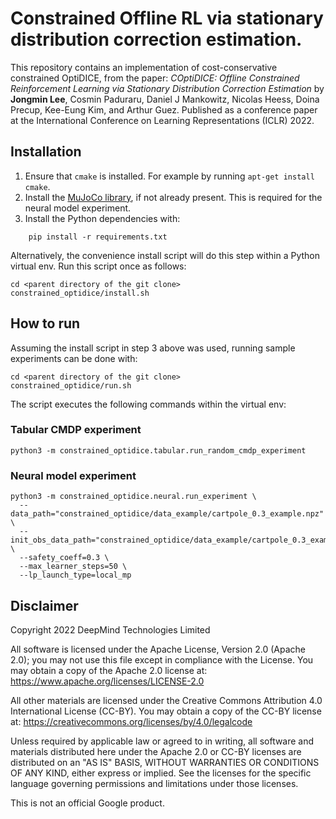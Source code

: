 # Constrained Offline RL via stationary distribution correction estimation.

This repository contains an implementation of cost-conservative constrained
OptiDICE, from the paper: *COptiDICE: Offline Constrained Reinforcement Learning
via Stationary Distribution Correction Estimation* by **Jongmin Lee**, Cosmin
Paduraru, Daniel J Mankowitz, Nicolas Heess, Doina Precup, Kee-Eung Kim, and
Arthur Guez. Published as a conference paper at the International Conference on
Learning Representations (ICLR) 2022.

## Installation

1. Ensure that `cmake` is installed. For example by running `apt-get install cmake`.
2. Install the [MuJoCo library](https://github.com/deepmind/mujoco), if not
already present. This is required for
the neural model experiment.
3. Install the Python dependencies with:

  ```shell
      pip install -r requirements.txt
  ```

  Alternatively, the convenience install script will do this step within a
  Python virtual env. Run this script once as follows:

  ```shell
  cd <parent directory of the git clone>
  constrained_optidice/install.sh
  ```

## How to run

Assuming the install script in step 3 above was used, running sample experiments
can be done with:

```shell
cd <parent directory of the git clone>
constrained_optidice/run.sh
```

The script executes the following commands within the virtual env:

### Tabular CMDP experiment
```shell
python3 -m constrained_optidice.tabular.run_random_cmdp_experiment
```


### Neural model experiment
```shell
python3 -m constrained_optidice.neural.run_experiment \
  --data_path="constrained_optidice/data_example/cartpole_0.3_example.npz" \
  --init_obs_data_path="constrained_optidice/data_example/cartpole_0.3_example.npz" \
  --safety_coeff=0.3 \
  --max_learner_steps=50 \
  --lp_launch_type=local_mp
```


## Disclaimer

Copyright 2022 DeepMind Technologies Limited

All software is licensed under the Apache License, Version 2.0 (Apache 2.0); you
may not use this file except in compliance with the License. You may obtain a
copy of the Apache 2.0 license at: <https://www.apache.org/licenses/LICENSE-2.0>

All other materials are licensed under the Creative Commons Attribution 4.0
International License (CC-BY). You may obtain a copy of the CC-BY license at:
<https://creativecommons.org/licenses/by/4.0/legalcode>

Unless required by applicable law or agreed to in writing, all software and
materials distributed here under the Apache 2.0 or CC-BY licenses are
distributed on an "AS IS" BASIS, WITHOUT WARRANTIES OR CONDITIONS OF ANY KIND,
either express or implied. See the licenses for the specific language governing
permissions and limitations under those licenses.

This is not an official Google product.
